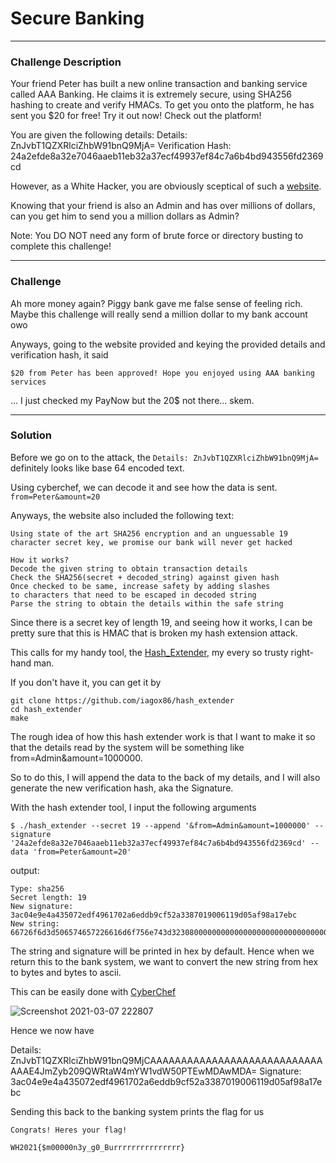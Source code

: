 # Secure Banking
---

### Challenge Description
Your friend Peter has built a new online transaction and banking service called AAA Banking. He claims it is extremely secure, using SHA256 hashing to create and verify HMACs. To get you onto the platform, he has sent you $20 for free! Try it out now! Check out the platform!

You are given the following details:
Details: ZnJvbT1QZXRlciZhbW91bnQ9MjA=
Verification Hash: 24a2efde8a32e7046aaeb11eb32a37ecf49937ef84c7a6b4bd943556fd2369cd

However, as a White Hacker, you are obviously sceptical of such a [website](http://chals.whitehacks.ctf.sg:9111/index.php).

Knowing that your friend is also an Admin and has over millions of dollars, can you get him to send you a million dollars as Admin?

Note: You DO NOT need any form of brute force or directory busting to complete this challenge!

---
### Challenge 

Ah more money again? Piggy bank gave me false sense of feeling rich. Maybe this challenge will really send a million dollar to my bank account owo

Anyways, going to the website provided and keying the provided details and verification hash, it said 

```
$20 from Peter has been approved! Hope you enjoyed using AAA banking services
```

... I just checked my PayNow but the 20$ not there... skem.

---
### Solution

Before we go on to the attack, the ``Details: ZnJvbT1QZXRlciZhbW91bnQ9MjA=`` definitely looks like base 64 encoded text. 

Using cyberchef, we can decode it and see how the data is sent. ``from=Peter&amount=20``

Anyways, the website also included the following text:
```
Using state of the art SHA256 encryption and an unguessable 19 character secret key, we promise our bank will never get hacked

```
```
How it works?
Decode the given string to obtain transaction details
Check the SHA256(secret + decoded_string) against given hash
Once checked to be same, increase safety by adding slashes
to characters that need to be escaped in decoded string
Parse the string to obtain the details within the safe string
```
Since there is a secret key of length 19, and seeing how it works, I can be pretty sure that this is HMAC that is broken my hash extension attack.

This calls for my handy tool, the [Hash_Extender](https://github.com/iagox86/hash_extender), my every so trusty right-hand man.

If you don't have it, you can get it by 
```
git clone https://github.com/iagox86/hash_extender
cd hash_extender
make
```

The rough idea of how this hash extender work is that I want to make it so that the details read by the system will be something like from=Admin&amount=1000000.

So to do this, I will append the data to the back of my details, and I will also generate the new verification hash, aka the Signature.

With the hash extender tool, I input the following arguments

```
$ ./hash_extender --secret 19 --append '&from=Admin&amount=1000000' --signature '24a2efde8a32e7046aaeb11eb32a37ecf49937ef84c7a6b4bd943556fd2369cd' --data 'from=Peter&amount=20'
```

output: 
```
Type: sha256
Secret length: 19
New signature: 3ac04e9e4a435072edf4961702a6eddb9cf52a3387019006119d05af98a17ebc
New string: 66726f6d3d506574657226616d6f756e743d3230800000000000000000000000000000000000000000000001382666726f6d3d41646d696e26616d6f756e743d31303030303030
```

The string and signature will be printed in hex by default. Hence when we return this to the bank system, we want to convert the new string from hex to bytes and bytes to ascii.

This can be easily done with [CyberChef](https://gchq.github.io/CyberChef/)

![Screenshot 2021-03-07 222807](https://user-images.githubusercontent.com/76640319/110243229-746b2b80-7f94-11eb-92a2-aa4c6f2a670a.png)

Hence we now have

Details: ZnJvbT1QZXRlciZhbW91bnQ9MjCAAAAAAAAAAAAAAAAAAAAAAAAAAAAAAAE4JmZyb209QWRtaW4mYW1vdW50PTEwMDAwMDA=
Signature: 3ac04e9e4a435072edf4961702a6eddb9cf52a3387019006119d05af98a17ebc

Sending this back to the banking system prints the flag for us

```
Congrats! Heres your flag!

WH2021{$m00000n3y_g0_Burrrrrrrrrrrrrrr}
```



